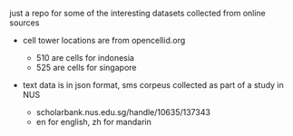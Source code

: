 

just a repo for some of the interesting datasets collected from online sources


- cell tower locations are from opencellid.org
  - 510 are cells for indonesia
  - 525 are cells for singapore


- text data is in json format, sms corpeus collected as part of a study in NUS
  - scholarbank.nus.edu.sg/handle/10635/137343
  - en for english, zh for mandarin
